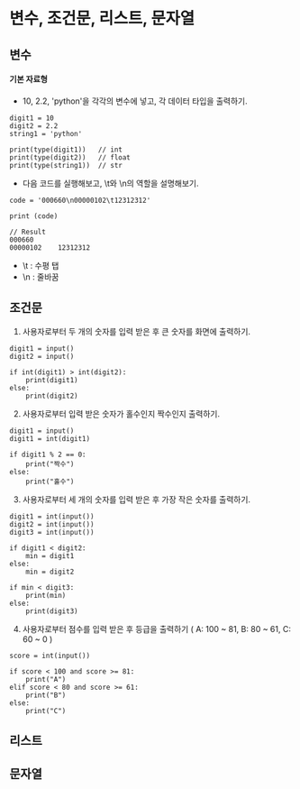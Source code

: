 # 변수, 조건문, 리스트, 문자열

## 변수

#### 기본 자료형

* 10, 2.2, 'python'을 각각의 변수에 넣고, 각 데이터 타입을 출력하기.

```text
digit1 = 10
digit2 = 2.2
string1 = 'python'

print(type(digit1))   // int
print(type(digit2))   // float
print(type(string1))  // str
```

* 다음 코드를 실행해보고, \t와 \n의 역할을 설명해보기.

```text
code = '000660\n00000102\t12312312'

print (code)

// Result
000660
00000102    12312312
```

* \t : 수평 탭
* \n : 줄바꿈

## 조건문

1. 사용자로부터 두 개의 숫자를 입력 받은 후 큰 숫자를 화면에 출력하기.

```text
digit1 = input()
digit2 = input()

if int(digit1) > int(digit2):
    print(digit1)
else:
    print(digit2)
```

2. 사용자로부터 입력 받은 숫자가 홀수인지 짝수인지 출력하기.

```text
digit1 = input()
digit1 = int(digit1)

if digit1 % 2 == 0:
    print("짝수")
else:
    print("홀수")
```

3. 사용자로부터 세 개의 숫자를 입력 받은 후 가장 작은 숫자를 출력하기.

```text
digit1 = int(input())
digit2 = int(input())
digit3 = int(input())

if digit1 < digit2:
    min = digit1
else:
    min = digit2
    
if min < digit3:
    print(min)
else:
    print(digit3)
```

4. 사용자로부터 점수를 입력 받은 후 등급을 출력하기 \( A: 100 ~ 81, B: 80 ~ 61, C: 60 ~ 0 \)

```text
score = int(input())

if score < 100 and score >= 81:
    print("A")
elif score < 80 and score >= 61:
    print("B")
else:
    print("C")
```

## 리스트

## 문자열



